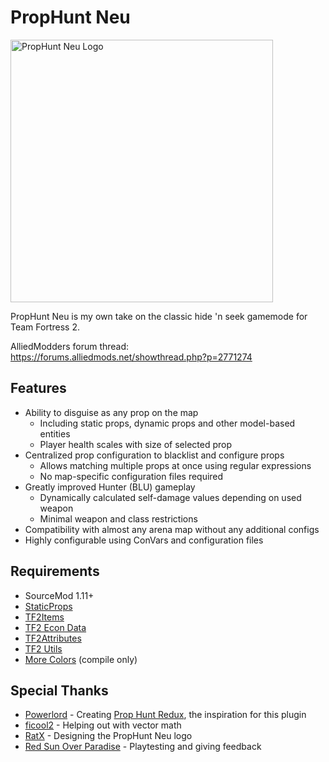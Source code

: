 # PropHunt Neu

<img alt="PropHunt Neu Logo" src="https://user-images.githubusercontent.com/25514044/142745733-071c7ba2-15c3-4731-b0d8-8100a73ca0c9.png" width="420"/>

PropHunt Neu is my own take on the classic hide 'n seek gamemode for Team Fortress 2.

AlliedModders forum thread: https://forums.alliedmods.net/showthread.php?p=2771274

## Features

* Ability to disguise as any prop on the map
    * Including static props, dynamic props and other model-based entities
    * Player health scales with size of selected prop
* Centralized prop configuration to blacklist and configure props
    * Allows matching multiple props at once using regular expressions
    * No map-specific configuration files required
* Greatly improved Hunter (BLU) gameplay
    * Dynamically calculated self-damage values depending on used weapon
    * Minimal weapon and class restrictions
* Compatibility with almost any arena map without any additional configs
* Highly configurable using ConVars and configuration files

## Requirements

* SourceMod 1.11+
* [StaticProps](https://github.com/sigsegv-mvm/StaticProps)
* [TF2Items](https://github.com/asherkin/TF2Items)
* [TF2 Econ Data](https://github.com/nosoop/SM-TFEconData)
* [TF2Attributes](https://github.com/FlaminSarge/tf2attributes)
* [TF2 Utils](https://github.com/nosoop/SM-TFUtils)
* [More Colors](https://github.com/DoctorMcKay/sourcemod-plugins/blob/master/scripting/include/morecolors.inc) (compile only)

## Special Thanks

* [Powerlord](https://github.com/powerlord) - Creating [Prop Hunt Redux](https://github.com/powerlord/sourcemod-prophunt), the inspiration for this plugin
* [ficool2](https://github.com/ficool2) - Helping out with vector math
* [RatX](https://steamcommunity.com/profiles/76561198058574997) - Designing the PropHunt Neu logo
* [Red Sun Over Paradise](https://redsun.tf) - Playtesting and giving feedback